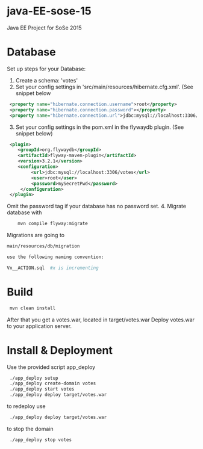 # java-EE-sose-15

Java EE Project for SoSe 2015

# Database
Set up steps for your Database:
 1. Create a schema: 'votes' 
 2. Set your config settings in 'src/main/resources/hibernate.cfg.xml'. (See snippet below
```xml
 <property name="hibernate.connection.username">root</property>
 <property name="hibernate.connection.password"></property>
 <property name="hibernate.connection.url">jdbc:mysql://localhost:3306/votes</property>
```
 3. Set your config settings in the pom.xml in the flywaydb plugin. (See snippet below)
```xml
 <plugin>
    <groupId>org.flywaydb</groupId>
    <artifactId>flyway-maven-plugin</artifactId>
    <version>3.2.1</version>
    <configuration>
         <url>jdbc:mysql://localhost:3306/votes</url>
         <user>root</user>
         <password>mySecretPwd</password>
     </configuration>
 </plugin>
```
Omit the password tag if your database has no password set.
 4. Migrate database with
```bash 
    mvn compile flyway:migrate
```

Migrations are going to

```bash
main/resources/db/migration

use the following naming convention:

Vx__ACTION.sql  #x is incrementing

```

# Build

```bash
 mvn clean install
```
After that you get a votes.war, located in target/votes.war
Deploy votes.war to your application server.

# Install & Deployment

Use the provided script app_deploy

```bash
 ./app_deploy setup
 ./app_deploy create-domain votes
 ./app_deploy start votes
 ./app_deploy deploy target/votes.war
```

to redeploy use 
```bash
 ./app_deploy deploy target/votes.war
```

to stop the domain 

```bash
 ./app_deploy stop votes
```


